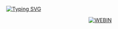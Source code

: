 
[![Typing SVG](http://readme-typing-svg.herokuapp.com?color=FFFFFF&size=50&multiline=true&width=1000&height=70&lines=%20%20%37%72%30%6a%34%6e%20%7c%20%31%33%33%37%39%48%30%35%37%35%20%35%33%43%55%52%49%37%59%20%37%33%34%4d%20)](https://git.io/typing-svg)

<p align="center">
<a href="https://github.com/1337r0j4n"><img title="WEBIN" src="https://github-readme-stats.vercel.app/api/pin/?username=1337r0j4n&repo=webin-toolbox&theme=radical"></a>
</p>


